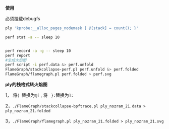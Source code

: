 **使用**

必须挂载debugfs

```bash
ply 'kprobe:__alloc_pages_nodemask { @[stack] = count(); }'

perf stat -a -- sleep 10


perf record -a -g -- sleep 10
perf report
#生成火焰图
perf script -i perf.data &> perf.unfold
FlameGraph/stackcollapse-perf.pl perf.unfold &> perf.folded
FlameGraph/flamegraph.pl perf.folded > perf.svg
```

**ply的栈格式转火焰图**

1，  将`{ `替换为`@[` , 将 ` }:`替换为`]:`

2，`./FlameGraph/stackcollapse-bpftrace.pl ply_nozram_21.data > ply_nozram_21.folded`

3，`./FlameGraph/flamegraph.pl ply_nozram_21.folded > ply_nozram_21.svg`








